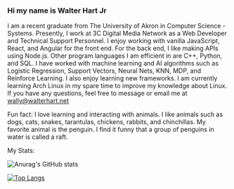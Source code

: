 ### Hi my name is Walter Hart Jr

  I am a recent graduate from The University of Akron in Computer Science - Systems. Presently, I work  at 3C Digital Media Network as a Web Developer and Technical Support Personnel. I enjoy working with vanilla JavaScript, React, and Angular for the front end. For the back end, I like making APIs using Node.js. Other program languages I am efficient in are C++, Python, and SQL. I have worked with machine learning and AI algorithms such as Logistic Regression, Support Vectors, Neural Nets, KNN, MDP, and Reinforce Learning. I also enjoy learning new frameworks. I am currently learning Arch Linux in my spare time to improve my knowledge about Linux. If you have any questions, feel free to message or email me at wally@walterhart.net

Fun fact: I love learning and interacting with animals.  I like animals such as dogs, cats, snakes, tarantulas, chickens, rabbits, and chinchillas.  My favorite animal is the penguin. I find it funny that a group of penguins in water is called a raft.



My Stats:

  ![Anurag's GitHub stats](https://github-readme-stats.vercel.app/api?username=walterhart&count_private=true&theme=tokyonight)
  
  [![Top Langs](https://github-readme-stats.vercel.app/api/top-langs/?username=walterhart&theme=tokyonight)](https://github.com/anuraghazra/github-readme-stats)

